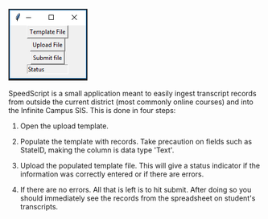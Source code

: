 ![alt text](https://github.com/Boda805/SpeedScript/blob/master/images/Application.PNG)

SpeedScript is a small application meant to easily ingest transcript records from outside the current district (most commonly online courses) and into the Infinite Campus SIS. This is done in four steps:

1. Open the upload template.

2. Populate the template with records. Take precaution on fields such as StateID, making the column is data type 'Text'.

3. Upload the populated template file. This will give a status indicator if the information was correctly entered or if there are errors.

4. If there are no errors. All that is left is to hit submit. After doing so you should immediately see the records from the spreadsheet on student's transcripts.
